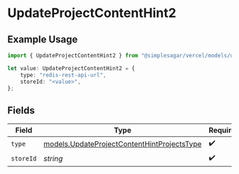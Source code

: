 # UpdateProjectContentHint2

## Example Usage

```typescript
import { UpdateProjectContentHint2 } from "@simplesagar/vercel/models/updateprojectop.js";

let value: UpdateProjectContentHint2 = {
    type: "redis-rest-api-url",
    storeId: "<value>",
};
```

## Fields

| Field                                                                                            | Type                                                                                             | Required                                                                                         | Description                                                                                      |
| ------------------------------------------------------------------------------------------------ | ------------------------------------------------------------------------------------------------ | ------------------------------------------------------------------------------------------------ | ------------------------------------------------------------------------------------------------ |
| `type`                                                                                           | [models.UpdateProjectContentHintProjectsType](../models/updateprojectcontenthintprojectstype.md) | :heavy_check_mark:                                                                               | N/A                                                                                              |
| `storeId`                                                                                        | *string*                                                                                         | :heavy_check_mark:                                                                               | N/A                                                                                              |